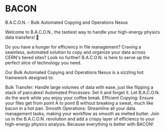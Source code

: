 # BACON

B.A.C.O.N. - Bulk Automated Copying and Operations Nexus

Welcome to B.A.C.O.N., the tastiest way to handle your high-energy physics data transfers! 🍖

Do you have a hunger for efficiency in file management? Craving a seamless, automated solution to copy and organize your data across CERN's tiered sites? Look no further! B.A.C.O.N. is here to serve up the perfect slice of technology you need.

Our Bulk Automated Copying and Operations Nexus is a sizzling hot framework designed to:

Bulk Transfer: Handle large volumes of data with ease, just like flipping a stack of pancakes!
Automated Processes: Set it and forget it. Let B.A.C.O.N. do the work while you enjoy your coffee break.
Efficient Copying: Ensure your files get from point A to point B without breaking a sweat, much like bacon in a hot pan.
Smooth Operations: Streamline all your data management tasks, making your workflow as smooth as melted butter.
Join us in the B.A.C.O.N. revolution and add a crispy layer of efficiency to your high-energy physics analysis. Because everything is better with BACON!
